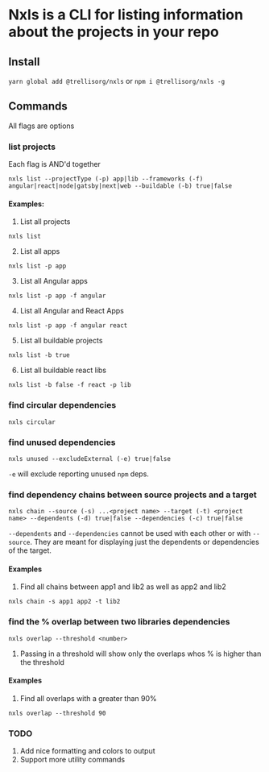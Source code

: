 # Nxls is a CLI for listing information about the projects in your repo

## Install

`yarn global add @trellisorg/nxls` or `npm i @trellisorg/nxls -g`

## Commands

All flags are options

### list projects

Each flag is AND'd together

`nxls list --projectType (-p) app|lib --frameworks (-f) angular|react|node|gatsby|next|web --buildable (-b) true|false`

#### Examples:

1. List all projects

`nxls list`

2. List all apps

`nxls list -p app`

3. List all Angular apps

`nxls list -p app -f angular`

4. List all Angular and React Apps

`nxls list -p app -f angular react`

5. List all buildable projects

`nxls list -b true`

6. List all buildable react libs

`nxls list -b false -f react -p lib`

### find circular dependencies

`nxls circular`

### find unused dependencies

`nxls unused --excludeExternal (-e) true|false`

`-e` will exclude reporting unused `npm` deps.

### find dependency chains between source projects and a target

`nxls chain --source (-s) ...<project name> --target (-t) <project name> --dependents (-d) true|false --dependencies (-c) true|false`

`--dependents` and `--dependencies` cannot be used with each other or with `--source`. They are meant for displaying just the
dependents or dependencies of the target.

#### Examples

1. Find all chains between app1 and lib2 as well as app2 and lib2

`nxls chain -s app1 app2 -t lib2`

### find the % overlap between two libraries dependencies

`nxls overlap --threshold <number>`

1. Passing in a threshold will show only the overlaps whos % is higher than the threshold

#### Examples

1. Find all overlaps with a greater than 90%

`nxls overlap --threshold 90`

### TODO

1. Add nice formatting and colors to output
2. Support more utility commands

